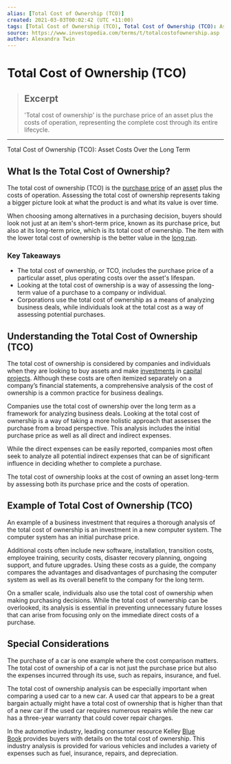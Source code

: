 ```yaml
---
alias: [Total Cost of Ownership (TCO)]
created: 2021-03-03T00:02:42 (UTC +11:00)
tags: [Total Cost of Ownership (TCO), Total Cost of Ownership (TCO): Asset Costs Over the Long Term]
source: https://www.investopedia.com/terms/t/totalcostofownership.asp
author: Alexandra Twin
---
```


# Total Cost of Ownership (TCO)

> ## Excerpt
> 'Total cost of ownership' is the purchase price of an asset plus the costs of operation, representing the complete cost through its entire lifecycle.

---

Total Cost of Ownership (TCO): Asset Costs Over the Long Term
## What Is the Total Cost of Ownership?

The total cost of ownership (TCO) is the [purchase price](https://www.investopedia.com/terms/p/purchaseprice.asp) of an [asset](https://www.investopedia.com/terms/a/asset.asp) plus the costs of operation. Assessing the total cost of ownership represents taking a bigger picture look at what the product is and what its value is over time.

When choosing among alternatives in a purchasing decision, buyers should look not just at an item's short-term price, known as its purchase price, but also at its long-term price, which is its total cost of ownership. The item with the lower total cost of ownership is the better value in the [long run](https://www.investopedia.com/terms/l/longrun.asp).

### Key Takeaways

-   The total cost of ownership, or TCO, includes the purchase price of a particular asset, plus operating costs over the asset's lifespan.
-   Looking at the total cost of ownership is a way of assessing the long-term value of a purchase to a company or individual.
-   Corporations use the total cost of ownership as a means of analyzing business deals, while individuals look at the total cost as a way of assessing potential purchases.

## Understanding the Total Cost of Ownership (TCO)

The total cost of ownership is considered by companies and individuals when they are looking to buy assets and make [investments](https://www.investopedia.com/articles/younginvestors/10/what-is-an-investment.asp) in [capital projects](https://www.investopedia.com/terms/c/capital-project.asp). Although these costs are often itemized separately on a company’s financial statements, a comprehensive analysis of the cost of ownership is a common practice for business dealings.

Companies use the total cost of ownership over the long term as a framework for analyzing business deals. Looking at the total cost of ownership is a way of taking a more holistic approach that assesses the purchase from a broad perspective. This analysis includes the initial purchase price as well as all direct and indirect expenses.

While the direct expenses can be easily reported, companies most often seek to analyze all potential indirect expenses that can be of significant influence in deciding whether to complete a purchase.

The total cost of ownership looks at the cost of owning an asset long-term by assessing both its purchase price and the costs of operation.

## Example of Total Cost of Ownership (TCO)

An example of a business investment that requires a thorough analysis of the total cost of ownership is an investment in a new computer system. The computer system has an initial purchase price.

Additional costs often include new software, installation, transition costs, employee training, security costs, disaster recovery planning, ongoing support, and future upgrades. Using these costs as a guide, the company compares the advantages and disadvantages of purchasing the computer system as well as its overall benefit to the company for the long term.

On a smaller scale, individuals also use the total cost of ownership when making purchasing decisions. While the total cost of ownership can be overlooked, its analysis is essential in preventing unnecessary future losses that can arise from focusing only on the immediate direct costs of a purchase.

## Special Considerations

The purchase of a car is one example where the cost comparison matters. The total cost of ownership of a car is not just the purchase price but also the expenses incurred through its use, such as repairs, insurance, and fuel.

The total cost of ownership analysis can be especially important when comparing a used car to a new car. A used car that appears to be a great bargain actually might have a total cost of ownership that is higher than that of a new car if the used car requires numerous repairs while the new car has a three-year warranty that could cover repair charges.

In the automotive industry, leading consumer resource Kelley [Blue Book](https://www.investopedia.com/terms/b/bluebook.asp) provides buyers with details on the total cost of ownership. This industry analysis is provided for various vehicles and includes a variety of expenses such as fuel, insurance, repairs, and depreciation.
